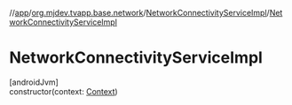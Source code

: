 //[app](../../../index.md)/[org.mjdev.tvapp.base.network](../index.md)/[NetworkConnectivityServiceImpl](index.md)/[NetworkConnectivityServiceImpl](-network-connectivity-service-impl.md)

# NetworkConnectivityServiceImpl

[androidJvm]\
constructor(context: [Context](https://developer.android.com/reference/kotlin/android/content/Context.html))

